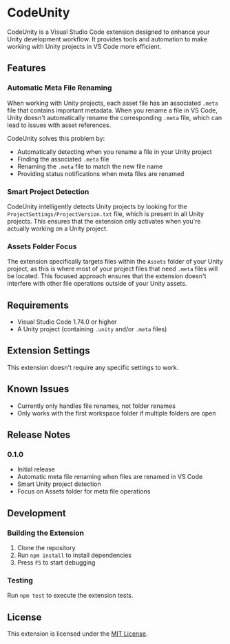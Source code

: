 # CodeUnity

CodeUnity is a Visual Studio Code extension designed to enhance your Unity development workflow. It provides tools and automation to make working with Unity projects in VS Code more efficient.

## Features

### Automatic Meta File Renaming

When working with Unity projects, each asset file has an associated `.meta` file that contains important metadata. When you rename a file in VS Code, Unity doesn't automatically rename the corresponding `.meta` file, which can lead to issues with asset references.

CodeUnity solves this problem by:

- Automatically detecting when you rename a file in your Unity project
- Finding the associated `.meta` file
- Renaming the `.meta` file to match the new file name
- Providing status notifications when meta files are renamed

### Smart Project Detection

CodeUnity intelligently detects Unity projects by looking for the `ProjectSettings/ProjectVersion.txt` file, which is present in all Unity projects. This ensures that the extension only activates when you're actually working on a Unity project.

### Assets Folder Focus

The extension specifically targets files within the `Assets` folder of your Unity project, as this is where most of your project files that need `.meta` files will be located. This focused approach ensures that the extension doesn't interfere with other file operations outside of your Unity assets.

## Requirements

- Visual Studio Code 1.74.0 or higher
- A Unity project (containing `.unity` and/or `.meta` files)

## Extension Settings

This extension doesn't require any specific settings to work.

## Known Issues

- Currently only handles file renames, not folder renames
- Only works with the first workspace folder if multiple folders are open

## Release Notes

### 0.1.0

- Initial release
- Automatic meta file renaming when files are renamed in VS Code
- Smart Unity project detection
- Focus on Assets folder for meta file operations

## Development

### Building the Extension

1. Clone the repository
2. Run `npm install` to install dependencies
3. Press `F5` to start debugging

### Testing

Run `npm test` to execute the extension tests.

## License

This extension is licensed under the [MIT License](LICENSE).
